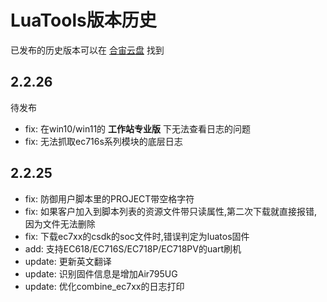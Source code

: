 # LuaTools版本历史

已发布的历史版本可以在 [合宙云盘](https://pan.air32.cn/s/DJTr) 找到

## 2.2.26

待发布

* fix: 在win10/win11的 **工作站专业版** 下无法查看日志的问题
* fix: 无法抓取ec716s系列模块的底层日志

## 2.2.25

* fix: 防御用户脚本里的PROJECT带空格字符
* fix: 如果客户加入到脚本列表的资源文件带只读属性,第二次下载就直接报错, 因为文件无法删除
* fix: 下载ec7xx的csdk的soc文件时,错误判定为luatos固件
* add: 支持EC618/EC716S/EC718P/EC718PV的uart刷机
* update: 更新英文翻译
* update: 识别固件信息是增加Air795UG
* update: 优化combine_ec7xx的日志打印
